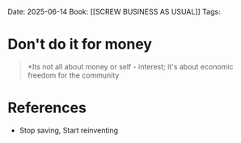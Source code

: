 Date: 2025-06-14
Book: [[SCREW BUSINESS AS USUAL]]
Tags:  


# Don't do it for money

 > *Its not all about money or self - interest; it's about economic freedom for the community
# References
- Stop saving, Start reinventing 
 